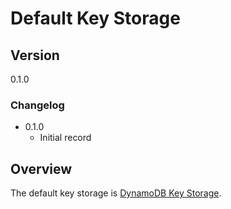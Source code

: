 [//]: # "Copyright Amazon.com Inc. or its affiliates. All Rights Reserved."
[//]: # "SPDX-License-Identifier: CC-BY-SA-4.0"

# Default Key Storage

## Version

0.1.0

### Changelog

- 0.1.0
  - Initial record

## Overview

The default key storage is [DynamoDB Key Storage](./dynamodb-key-storage.md#overview).
